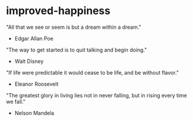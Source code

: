 # improved-happiness

"All that we see or seem is but a dream within a dream."
- Edgar Allan Poe

"The way to get started is to quit talking and begin doing." 
- Walt Disney

"If life were predictable it would cease to be life, and be without flavor." 
- Eleanor Roosevelt

"The greatest glory in living lies not in never falling, but in rising every time we fall."
- Nelson Mandela